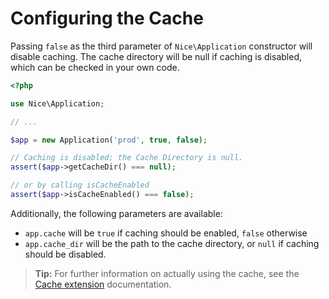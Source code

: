 Configuring the Cache
=====================

Passing `false` as the third parameter of `Nice\Application` constructor will disable
caching. The cache directory will be null if caching is disabled, which can be checked
in your own code.

```php
<?php

use Nice\Application;

// ...

$app = new Application('prod', true, false);

// Caching is disabled; the Cache Directory is null.
assert($app->getCacheDir() === null);

// or by calling isCacheEnabled
assert($app->isCacheEnabled() === false);
```

Additionally, the following parameters are available:

* `app.cache` will be `true` if caching should be enabled, `false` otherwise
* `app.cache_dir` will be the path to the cache directory, or `null` if caching should be disabled.


> **Tip:** For further information on actually using the cache, see the 
[Cache extension](../extensions/cache.md) documentation.